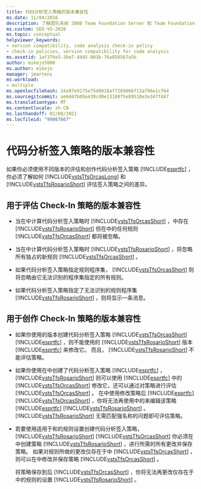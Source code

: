 ```yaml
---
title: 代码分析签入策略的版本兼容性
ms.date: 11/04/2016
description: 了解团队系统 2008 Team Foundation Server 和 Team Foundation Server 2010 以不同的方式评估 Visual Studio 签入策略。
ms.custom: SEO-VS-2020
ms.topic: conceptual
helpviewer_keywords:
- version compatibility, code analysis check-in policy
- check-in policies, version compatibility for code analysis
ms.assetid: 1af376e3-3be7-4445-803b-76a858567a5b
author: mikejo5000
ms.author: mikejo
manager: jmartens
ms.workload:
- multiple
ms.openlocfilehash: 24a97e9175e75d8018aff269066f13a796e1cf64
ms.sourcegitcommit: ae6d47b09a439cd0e13180f5e89510e3e347fd47
ms.translationtype: MT
ms.contentlocale: zh-CN
ms.lasthandoff: 02/08/2021
ms.locfileid: "99867667"
---
```

# <a name="version-compatibility-for-code-analysis-check-in-policies"></a>代码分析签入策略的版本兼容性

如果你必须使用不同版本的评估和创作代码分析签入策略 [!INCLUDE[esprtfc](../code-quality/includes/esprtfc_md.md)] ，你必须了解如何 [!INCLUDE[vstsTfsOrcasLong](../code-quality/includes/vststfsorcaslong_md.md)] 和 [!INCLUDE[vstsTfsRosarioShort](../code-quality/includes/vststfsrosarioshort_md.md)] 评估签入策略之间的差异。

## <a name="version-compatibility-for-evaluating-check-in-policies"></a>用于评估 Check-In 策略的版本兼容性

- 当在中计算代码分析签入策略时 [!INCLUDE[vstsTfsOrcasShort](../code-quality/includes/vststfsorcasshort_md.md)] ，中存在 [!INCLUDE[vstsTfsRosarioShort](../code-quality/includes/vststfsrosarioshort_md.md)] 但在中的任何规则 [!INCLUDE[vstsTfsOrcasShort](../code-quality/includes/vststfsorcasshort_md.md)] 都将被忽略。

- 当在中计算代码分析签入策略时 [!INCLUDE[vstsTfsRosarioShort](../code-quality/includes/vststfsrosarioshort_md.md)] ，将忽略所有独占的新规则 [!INCLUDE[vstsTfsOrcasShort](../code-quality/includes/vststfsorcasshort_md.md)] 。

- 如果代码分析签入策略指定规则程序集， [!INCLUDE[vstsTfsOrcasShort](../code-quality/includes/vststfsorcasshort_md.md)] 则将忽略由它无法识别的程序集指定的所有规则。

- 如果代码分析签入策略指定了无法识别的规则程序集 [!INCLUDE[vstsTfsRosarioShort](../code-quality/includes/vststfsrosarioshort_md.md)] ，则将显示一条消息。

## <a name="version-compatibility-for-authoring-check-in-policies"></a>用于创作 Check-In 策略的版本兼容性

- 如果你使用的版本创建代码分析签入策略 [!INCLUDE[vstsTfsOrcasShort](../code-quality/includes/vststfsorcasshort_md.md)] [!INCLUDE[esprtfc](../code-quality/includes/esprtfc_md.md)] ，则不能使用的 [!INCLUDE[vstsTfsRosarioShort](../code-quality/includes/vststfsrosarioshort_md.md)] 版本 [!INCLUDE[esprtfc](../code-quality/includes/esprtfc_md.md)] 来修改它。 而且， [!INCLUDE[vstsTfsRosarioShort](../code-quality/includes/vststfsrosarioshort_md.md)] 不能评估策略。

- 如果你使用在中创建了代码分析签入策略 [!INCLUDE[esprtfc](../code-quality/includes/esprtfc_md.md)] ， [!INCLUDE[vstsTfsRosarioShort](../code-quality/includes/vststfsrosarioshort_md.md)] 则可以使用 [!INCLUDE[esprtfc](../code-quality/includes/esprtfc_md.md)] 中的 [!INCLUDE[vstsTfsOrcasShort](../code-quality/includes/vststfsorcasshort_md.md)] 修改它，还可以通过对策略进行评估 [!INCLUDE[vstsTfsOrcasShort](../code-quality/includes/vststfsorcasshort_md.md)] 。 在中使用修改策略后 [!INCLUDE[esprtfc](../code-quality/includes/esprtfc_md.md)] [!INCLUDE[vstsTfsOrcasShort](../code-quality/includes/vststfsorcasshort_md.md)] ，你将无法再使用中的来编辑该策略 [!INCLUDE[esprtfc](../code-quality/includes/esprtfc_md.md)] [!INCLUDE[vstsTfsRosarioShort](../code-quality/includes/vststfsrosarioshort_md.md)] 。 [!INCLUDE[vstsTfsRosarioShort](../code-quality/includes/vststfsrosarioshort_md.md)] 无需匹配强名称的问题即可评估策略。

- 若要使用适用于和的规则设置创建代码分析签入策略， [!INCLUDE[vstsTfsRosarioShort](../code-quality/includes/vststfsrosarioshort_md.md)] [!INCLUDE[vstsTfsOrcasShort](../code-quality/includes/vststfsorcasshort_md.md)] 你必须在中创建策略 [!INCLUDE[vstsTfsRosarioShort](../code-quality/includes/vststfsrosarioshort_md.md)] ，进行所需的所有更改并保存策略。 如果对规则所做的更改仅存在于中 [!INCLUDE[vstsTfsOrcasShort](../code-quality/includes/vststfsorcasshort_md.md)] ，则可以在中修改并保存策略 [!INCLUDE[vstsTfsOrcasShort](../code-quality/includes/vststfsorcasshort_md.md)] 。

   将策略保存到后 [!INCLUDE[vstsTfsOrcasShort](../code-quality/includes/vststfsorcasshort_md.md)] ，你将无法再更改仅存在于中的规则的设置 [!INCLUDE[vstsTfsRosarioShort](../code-quality/includes/vststfsrosarioshort_md.md)] 。
